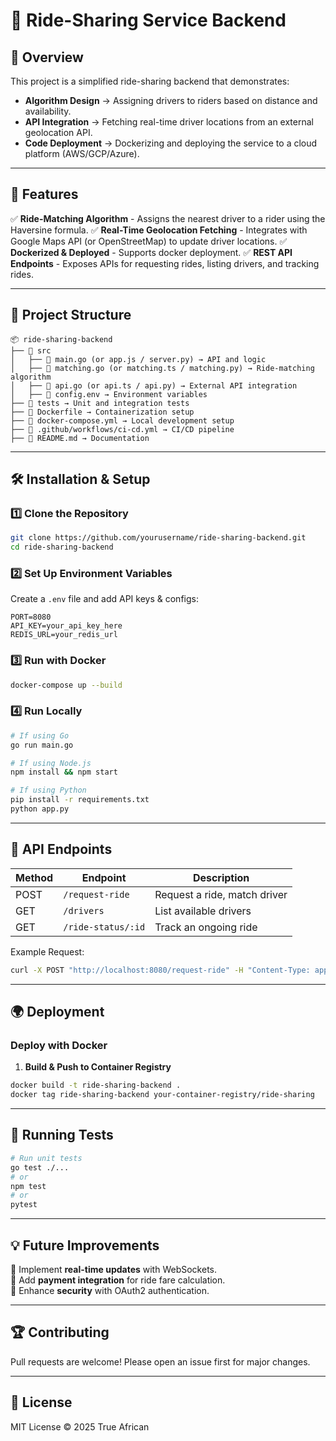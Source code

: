 # 🚖 Ride-Sharing Service Backend

## 📌 Overview
This project is a simplified ride-sharing backend that demonstrates:
- **Algorithm Design** → Assigning drivers to riders based on distance and availability.
- **API Integration** → Fetching real-time driver locations from an external geolocation API.
- **Code Deployment** → Dockerizing and deploying the service to a cloud platform (AWS/GCP/Azure).

---

## 🚀 Features
✅ **Ride-Matching Algorithm** - Assigns the nearest driver to a rider using the Haversine formula.
✅ **Real-Time Geolocation Fetching** - Integrates with Google Maps API (or OpenStreetMap) to update driver locations.
✅ **Dockerized & Deployed** - Supports docker deployment.
✅ **REST API Endpoints** - Exposes APIs for requesting rides, listing drivers, and tracking rides.

---

## 📂 Project Structure
```
📦 ride-sharing-backend
├── 📂 src
│   ├── 📄 main.go (or app.js / server.py) → API and logic
│   ├── 📄 matching.go (or matching.ts / matching.py) → Ride-matching algorithm
│   ├── 📄 api.go (or api.ts / api.py) → External API integration
│   ├── 📄 config.env → Environment variables
├── 📂 tests → Unit and integration tests
├── 📄 Dockerfile → Containerization setup
├── 📄 docker-compose.yml → Local development setup
├── 📄 .github/workflows/ci-cd.yml → CI/CD pipeline
├── 📄 README.md → Documentation
```

---

## 🛠️ Installation & Setup
### 1️⃣ Clone the Repository
```bash
git clone https://github.com/yourusername/ride-sharing-backend.git
cd ride-sharing-backend
```
### 2️⃣ Set Up Environment Variables
Create a `.env` file and add API keys & configs:
```
PORT=8080
API_KEY=your_api_key_here
REDIS_URL=your_redis_url
```
### 3️⃣ Run with Docker
```bash
docker-compose up --build
```
### 4️⃣ Run Locally
```bash
# If using Go
go run main.go

# If using Node.js
npm install && npm start

# If using Python
pip install -r requirements.txt
python app.py
```

---

## 🔌 API Endpoints
| Method | Endpoint            | Description                        |
|--------|---------------------|------------------------------------|
| POST   | `/request-ride`     | Request a ride, match driver      |
| GET    | `/drivers`          | List available drivers            |
| GET    | `/ride-status/:id`  | Track an ongoing ride             |

Example Request:
```bash
curl -X POST "http://localhost:8080/request-ride" -H "Content-Type: application/json" -d '{ "lat": 40.7128, "lon": -74.0060 }'
```

---

## 🌍 Deployment
### Deploy with Docker
1. **Build & Push to Container Registry** 
```bash
docker build -t ride-sharing-backend .
docker tag ride-sharing-backend your-container-registry/ride-sharing
```
---

## 🧪 Running Tests
```bash
# Run unit tests
go test ./...
# or
npm test
# or
pytest
```

---

## 💡 Future Improvements
🔹 Implement **real-time updates** with WebSockets.  
🔹 Add **payment integration** for ride fare calculation.  
🔹 Enhance **security** with OAuth2 authentication.

---

## 🏆 Contributing
Pull requests are welcome! Please open an issue first for major changes.

---

## 📜 License
MIT License © 2025 True African

